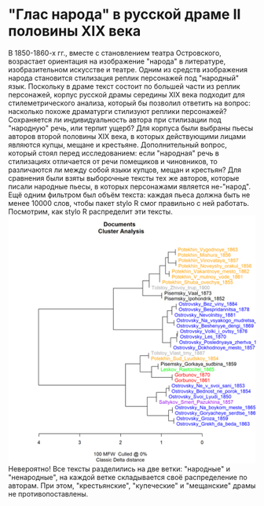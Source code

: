 # "Глас народа" в русской драме II половины XIX века
В 1850-1860-х гг., вместе с становлением театра Островского, возрастает ориентация на изображение "народа" в литературе, изобразительном искусстве и театре. Одним из средств изображения народа становится стилизация реплик персонажей под "народный" язык. Поскольку в драме текст состоит по большей части из реплик персонажей, корпус русской драмы середины XIX века подходит для стилеметрического анализа, который бы позволил ответить на вопрос: насколько похоже драматурги стилизуют реплики персонажей? Сохраняется ли индивидуальность автора при стилизации под "народную" речь, или терпит ущерб?
Для корпуса были выбраны пьесы авторов второй половины XIX века, в которых действующими лицами являются купцы, мещане и крестьяне. Дополнительный вопрос, который стоял перед исследованием: если "народная" речь в стилизациях отличается от речи помещиков и чиновников, то различаются ли между собой языки купцов, мещан и крестьян? Для сравнения были взяты выборочные тексты тех же авторов, которые писали народные пьесы, в которых персонажами является не-"народ". Ещё одним фильтром был объём текста: каждая пьеса должна быть не менее 10000 слов, чтобы пакет stylo R смог правильно с ней работать. 
Посмотрим, как stylo R распределит эти тексты.
![](https://github.com/calturins/calturins/blob/master/stylo_CA_100_MFWs_Culled_0__Classic%20Delta__001.png)
Невероятно!
Все тексты разделились на две ветки: "народные" и "ненародные", на каждой ветке складывается своё распределение по авторам.
При этом, "крестьянские", "купеческие" и "мещанские" драмы не противопоставлены.
